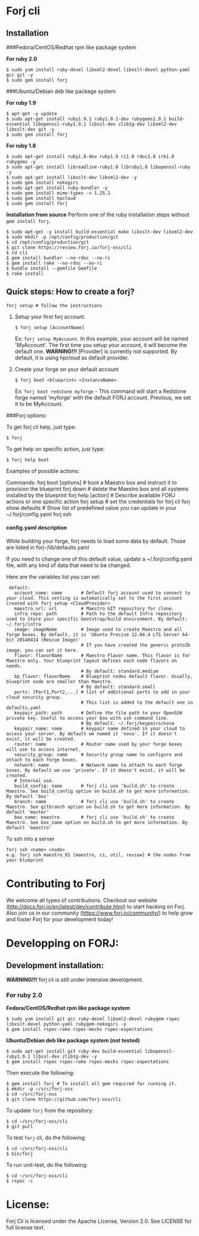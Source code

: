 Forj cli
========


Installation
------------

###Fedora/CentOS/Redhat rpm like package system

**For ruby 2.0**

    $ sudo yum install ruby-devel libxml2-devel libxslt-devel python-yaml gcc git -y
    $ sudo gem install forj

###Ubuntu/Debian deb like package system

**For ruby 1.9**

    $ apt-get -y update
    $ sudo apt-get install ruby1.9.1 ruby1.9.1-dev rubygems1.9.1 build-essential libopenssl-ruby1.9.1 libssl-dev zlib1g-dev libxml2-dev libxslt-dev git -y
    $ sudo gem install forj


**For ruby 1.8**

    $ sudo apt-get install ruby1.8-dev ruby1.8 ri1.8 rdoc1.8 irb1.8 rubygems -y
    $ sudo apt-get install libreadline-ruby1.8 libruby1.8 libopenssl-ruby -y
    $ sudo apt-get install libxslt-dev libxml2-dev -y
    $ sudo gem install nokogiri
    $ sudo apt-get install ruby-bundler -y
    $ sudo gem install mime-types -v 1.25.1
    $ sudo gem install hpcloud
    $ sudo gem install forj

**Installation from source**
Perform one of the ruby installation steps without `gem install forj`.

    $ sudo apt-get -y install build-essential make libxslt-dev libxml2-dev
    $ sudo mkdir -p /opt/config/production/git
    $ cd /opt/config/production/git
    $ git clone https://review.forj.io/forj-oss/cli
    $ cd cli
    $ gem install bundler --no-rdoc --no-ri
    $ gem install rake --no-rdoc --no-ri
    $ bundle install --gemfile Gemfile
    $ rake install

Quick steps: How to create a forj?
----------------------------------

    forj setup # follow the instructions

1.  Setup your first forj account.

    `$ forj setup [AccountName]`

    Ex: `forj setup MyAccount`. In this example, your account will be named 'MyAccount'.
         The first time you setup your account, it will become the default one.
    **WARNING!!!** [Provider] is currently not supported. By default, it is using hpcloud as default provider.

2.  Create your forge on your default account

    `$ forj boot <blueprint> <InstanceName>`

    Ex: `forj boot redstone myforge` - This command will start a Redstone forge named 'myforge' with the default FORJ account. Previous, we set it to be MyAccount.


###Forj options:

To get forj cli help, just type:

    $ forj

To get help on specific action, just type:

    $ forj help boot

 Examples of possible actions:

Commands:
  forj boot <Blueprint> <InstanceName> [options] # boot a Maestro box and instruct it to provision the blueprint
  forj down                                      # delete the Maestro box and all systems installed by the blueprint
  forj help [action]                             # Describe available FORJ actions or one specific action
  forj setup                                     # set the credentials for forj cli
  forj show defaults                             # Show list of predefined value you can update in your ~/.forj/config.yaml
  forj ssh 


#### config.yaml description

While building your forge, forj needs to load some data by default. Those are listed in forj-<version>/lib/defaults.yaml

If you need to change one of this default value, update a ~/.forj/config.yaml file, with any kind of data that need to be changed.

Here are the variables list you can set:

     default:
       account_name: name       # Default forj account used to connect to your cloud. This setting is automatically set to the first account created with forj setup <CloudProvider>
       maestro_url: url         # Maestro GIT repository for clone.
       infra_repo: path         # Path to the default Infra repository used to store your specific bootstrap/build environment. By default: ~/.forj/infra
       image: imageName         # Image used to create Maestro and all forge boxes. By default, it is 'Ubuntu Precise 12.04.4 LTS Server 64-bit 20140414 (Rescue Image)'
                                # If you have created the generic proto2b image, you can set it here.
       flavor: flavorName       # Maestro Flavor name. This flavor is for Maestro only. Your blueprint layout defines each node flavors on needs.
                                # By default: standard.medium
       bp_flavor: flavorName    # Blueprint nodes default flavor. Usually, blueprint node are smaller than Maestro.
                                # By default: standard.small
       ports: [Port1,Port2,...] # list of additional ports to add in your cloud security group.
                                # This list is added to the default one in defaults.yaml
       keypair_path: path       # Define the file path to your OpenSSH private key. Useful to access your box with ssh command line.
                                # By default. ~/.forj/keypairs/nova
       keypair_name: name       # keypair name defined in your cloud to access your server. By default we named it 'nova'. If it doesn't exist, it will be created.
       router: name             # Router name used by your forge boxes will use to access internet.
       security_group: name     # Security group name to configure and attach to each forge boxes.
       network: name            # Network name to attach to each forge boxes. By default we use 'private'. If it doesn't exist, it will be created.
       # Internal use.
       build_config: name       # forj cli use 'build.sh' to create Maestro. See build_config option on build.sh to get more information. By default 'box'
       branch: name             # forj cli use 'build.sh' to create Maestro. See gitbranch option on build.sh to get more information. By default 'master'
       box_name: maestro        # forj cli use 'build.sh' to create Maestro. See box_name option on build.sh to get more information. By default 'maestro'

To ssh into a server

    forj ssh <name> <node>
    e.g. forj ssh maestro_01 [maestro, ci, util, review] # the nodes from your blueprint


Contributing to Forj
=====================
We welcome all types of contributions.  Checkout our website (http://docs.forj.io/en/latest/dev/contribute.html)
to start hacking on Forj.  Also join us in our community (https://www.forj.io/community/) to help grow and foster Forj for
your development today!


Developping on FORJ:
===================

Development installation:
-------------------------

**WARNING!!!** forj cli is still under intensive development.

### For ruby 2.0

**Fedora/CentOS/Redhat rpm like package system**

    $ sudo yum install git gcc ruby-devel libxml2-devel rubygem-rspec libxslt-devel python-yaml rubygem-nokogiri -y
    $ gem install rspec-rake rspec-mocks rspec-expectations 

**Ubuntu/Debian deb like package system (not tested)**

    $ sudo apt-get install git ruby-dev build-essential libopenssl-ruby1.9.1 libssl-dev zlib1g-dev -y
    $ gem install rspec rspec-rake rspec-mocks rspec-expectations 

Then execute the following:

    $ gem install forj # To install all gem required for running it.
    $ mkdir -p ~/src/forj-oss
    $ cd ~/src/forj-oss
    $ git clone https://github.com/forj-oss/cli

To update `forj` from the repository:

    $ cd ~/src/forj-oss/cli
    $ git pull

To test `forj` cli, do the following:

    $ cd ~/src/forj-oss/cli
    $ bin/forj

To run unit-test, do the following:

    $ cd ~/src/forj-oss/cli
    $ rspec -c

License:
========
Forj Cli is licensed under the Apache License, Version 2.0.  See LICENSE for full license text.
